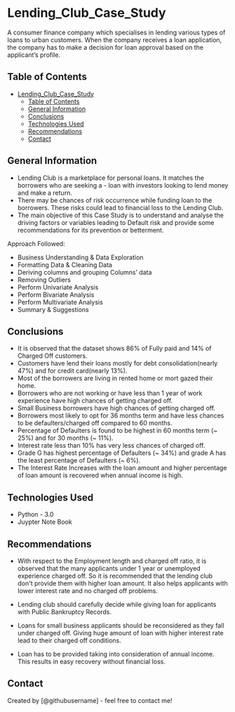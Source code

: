 # Lending_Club_Case_Study
A consumer finance company which specialises in lending various types of loans to urban customers. When the company receives a loan application, the company has to make a decision for loan approval based on the applicant’s profile.

## Table of Contents
- [Lending_Club_Case_Study](#lending_club_case_study)
  - [Table of Contents](#table-of-contents)
  - [General Information](#general-information)
  - [Conclusions](#conclusions)
  - [Technologies Used](#technologies-used)
  - [Recommendations](#recommendations)
  - [Contact](#contact)

<!-- You can include any other section that is pertinent to your problem -->

## General Information
- Lending Club is a marketplace for personal loans. It matches the borrowers who are seeking a - loan with investors looking to lend money and make a return.
- There may be chances of risk occurrence while funding loan to the borrowers. These risks could lead to financial loss to the Lending Club.
- The main objective of this Case Study is to understand and analyse the driving factors or variables leading to Default risk and provide some recommendations for its prevention or betterment.

Approach Followed:

- Business Understanding & Data Exploration
- Formatting Data & Cleaning Data 
- Deriving columns and grouping Columns’ data
- Removing Outliers
- Perform Univariate Analysis
- Perform Bivariate Analysis
- Perform Multivariate Analysis
- Summary & Suggestions



<!-- You don't have to answer all the questions - just the ones relevant to your project. -->

## Conclusions
- It is observed that the dataset shows 86% of Fully paid and 14% of Charged Off customers.
- Customers have lend their loans mostly for debt consolidation(nearly 47%) and for credit card(nearly 13%).
- Most of the borrowers are living in rented home or mort gazed their home.
- Borrowers who are not working or have less than 1 year of work experience have high chances of getting charged off.
- Small Business borrowers have high chances of getting charged off.
- Borrowers most likely to opt for 36 months term and have less chances to be defaulters/charged off compared to 60 months.
- Percentage of Defaulters is found to be highest in 60 months term (~ 25%) and for 30 months (~ 11%).
- Interest rate less than 10% has very less chances of charged off.
- Grade G has highest percentage of Defaulters (~ 34%) and grade A has the least percentage of Defaulters     (~ 6%).
- The Interest Rate Increases with the loan amount and higher percentage of loan amount is recovered when annual income is high.


<!-- You don't have to answer all the questions - just the ones relevant to your project. -->


## Technologies Used
- Python - 3.0
- Juypter Note Book

<!-- As the libraries versions keep on changing, it is recommended to mention the version of library used in this project -->

## Recommendations
- With respect to the Employment length and charged off ratio, it is observed that the many applicants under 1 year or unemployed experience charged off. So it is recommended that the lending club don't provide them with higher loan amount. It also helps applicants with lower interest rate and no charged off problems.

- Lending club should carefully decide while giving loan for applicants with Public Bankruptcy Records.

- Loans for small business applicants should be reconsidered as they fall under charged off. Giving huge amount of loan with higher interest rate lead to their charged off conditions. 

- Loan has to be provided taking into consideration of annual income. This results in easy recovery without financial loss.


## Contact
Created by [@githubusername] - feel free to contact me!


